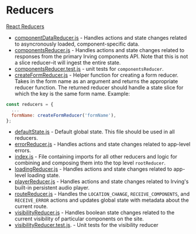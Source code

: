 # Reducers
[React Reducers](https://redux.js.org/basics/reducers)
* [componentDataReducer.js](https://github.com/alleyinteractive/irving/blob/production/reducers/componentDataReducer.js) - Handles actions and state changes related to asyncronously loaded, component-specific data.
* [componentsReducer.js](https://github.com/alleyinteractive/irving/blob/production/reducers/componentsReducer.js) - Handles actions and state changes related to responses from the primary Irving components API. Note that this is not a slice reducer–it will ingest the entire state.
* [componentsReducer.test.js](https://github.com/alleyinteractive/irving/blob/production/reducers/componentsReducer.test.js) - unit tests for `componentsReducer`. 
* [createFormReducer.js](https://github.com/alleyinteractive/irving/blob/production/reducers/createFormReducer.js) - Helper function for creating a form reducer. Takes in the form name as an argument and returns the appropriate reducer function. The returned reducer should handle a state slice for which the key is the same form name. Example:
```javascript
const reducers = {
  ...
  formName: createFormReducer('formName'),
};
```
* [defaultState.js](https://github.com/alleyinteractive/irving/blob/production/reducers/defaultState.js) - Default global state. This file should be used in all reducers.
* [errorReducer.js](https://github.com/alleyinteractive/irving/blob/production/reducers/errorReducer.js) - Handles actions and state changes related to app-level errors.
* [index.js](https://github.com/alleyinteractive/irving/blob/production/reducers/index.js) - File containing imports for all other reducers and logic for combining and composing them into the top level `rootReducer`.
* [loadingReducer.js](https://github.com/alleyinteractive/irving/blob/production/reducers/loadingReducer.js) - Handles actions and state changes related to app-level loading state.
* [playerReducer.js](https://github.com/alleyinteractive/irving/blob/production/reducers/playerReducer.js) - Handles actions and state changes related to Irving's built-in persistent audio player.
* [routeReducer.js](https://github.com/alleyinteractive/irving/blob/production/reducers/routeReducer.js) - Handles the `LOCATION_CHANGE`, `RECEIVE_COMPONENTS`, and `RECEIVE_ERROR` actions and updates global state with metadata about the current route.
* [visibilityReducer.js](https://github.com/alleyinteractive/irving/blob/production/reducers/visibilityReducer.js) - Handles boolean state changes related to the current visibility of particular components on the site.
* [visibilityReducer.test.js](https://github.com/alleyinteractive/irving/blob/production/reducers/visibilityReducer.test.js).  - Unit tests for the visibility reducer
